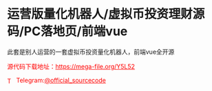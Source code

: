 # 运营版量化机器人/虚拟币投资理财源码/PC落地页/前端vue

此套是别人运营的一套虚拟币投资量化机器人，前端vue全开源<br>


<p style="color: red;">源代码下载地址：<a href="https://mega-file.org/Y5L52" style="color: red;">https://mega-file.org/Y5L52</a></p><p style="color: red;"><img src="https://cdn-icons-png.flaticon.com/512/2111/2111646.png" alt="Telegram Icon" style="width: 16px; vertical-align: middle; margin-right: 5px;">Telegram:<a href="https://t.me/official_sourcecode" style="color: red;">@official_sourcecode</a></p>